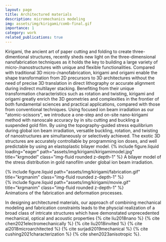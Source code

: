```yaml
---
layout: page
title: Architectured materials
description: micromechanics modeling
img: assets/img/kirigami/comb-final.gif
importance: 1
category: work
related_publications: true
---
```


Kirigami, the ancient art of paper cutting and folding to create three-dimentional structures, recently sheds new light on the three-dimensional nanofabrication techniques as it holds the key to building a large variety of micro-/nanostructures with unique and flexible functionalities. Compared with traditional 3D micro-/nanofabrication, kirigami and origami enable the shape transformation from 2D precursors to 3D architectures without the need of precise 3D translation in direct lithography or accurate alignment during indirect multilayer stacking. Benefiting from their unique transformation characteristics such as rotation and twisting, kirigami and origami greatly enrich the 3D geometries and complexities in the frontier of both fundamental sciences and practical applications, compared with those from conventional techniques.
Using focused ion beam irradiation as our "atomic-scissors", we introduce a one-step and on-site nano-kirigami method with nanoscale accuracy by in situ cutting and buckling a suspended gold film. By using the topography-guided stress equilibrium during global ion beam irradiation, versatile buckling, rotation, and twisting of nanostructures are simultaneously or selectively achieved. The exotic 3D structures are accurately controllable by programming ion doses, and well predictable by using an elastoplastic bilayer model.
{% include figure.liquid loading="eager" path="assets/img/kirigami/kirigamimodel.jpg" title="krgmodel" class="img-fluid rounded z-depth-1" %}
A bilayer model of the stress distribution in gold nanofilm under global ion beam irradiation.

<div class="row justify-content-sm-center">
    <div class="col-sm-4 mt-3 mt-md-0">
        {% include figure.liquid path="assets/img/kirigami/fabrication.gif" title="krgmanim" class="img-fluid rounded z-depth-1" %}
    </div>
    <div class="col-sm-8 mt-3 mt-md-0">
        {% include figure.liquid path="assets/img/kirigami/movie.gif" title="krgmanim" class="img-fluid rounded z-depth-1" %}
    </div>
</div>
<div class="caption">
    Animations of the fabrication and deformation processes.
</div>

In designing architectured materials, our approach of combining mechanical modeling and fabrication constraints leads to the physcial realization of a broad class of intricate structures which have demonstated unprecedented mechanical, optical and acoustic properties {% cite liu2018nano %} {% cite chen2021electromechanically %} {% cite liu2018invited %} {% cite al2018microarchitected %} {% cite surjadi2019mechanical %} {% cite cushing2021characterization %} {% cite shen2023anisotropic %}.
